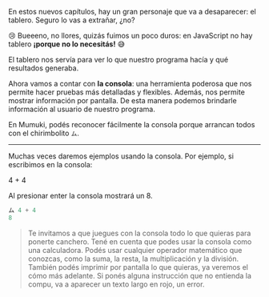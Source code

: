 En estos nuevos capítulos, hay un gran personaje que va a desaparecer: el tablero. Seguro lo vas a extrañar, ¿no?

:cry: Bueeeno, no llores, quizás fuimos un poco duros: en JavaScript no hay tablero **¡porque no lo necesitás!** :sweat_smile: 

El tablero nos servía para ver lo que nuestro programa hacía y qué resultados generaba. 

Ahora vamos a contar con **la consola**: una herramienta poderosa que nos permite hacer pruebas más detalladas y flexibles. Además, nos permite mostrar información por pantalla. De esta manera podemos brindarle información al usuario de nuestro programa.

En Mumuki, podés reconocer fácilmente la consola porque arrancan todos con el chirimbolito `ム`.

------------------------
Muchas veces daremos ejemplos usando la consola. Por ejemplo, si escribimos en la consola: 

4 + 4 

Al presionar enter la consola mostrará un 8.


```javascript
ム 4 + 4
8
```

> Te invitamos a que juegues con la consola todo lo que quieras para ponerte canchero. Tené en cuenta que podes usar la consola como una calculadora. Podés usar cualquier operador matemático que conozcas, como la suma, la resta, la multiplicación y la división. También podés imprimir por pantalla lo que quieras, ya veremos el cómo más adelante. Si ponés alguna instrucción que no entienda la compu, va a aparecer un texto largo en rojo, un error.
